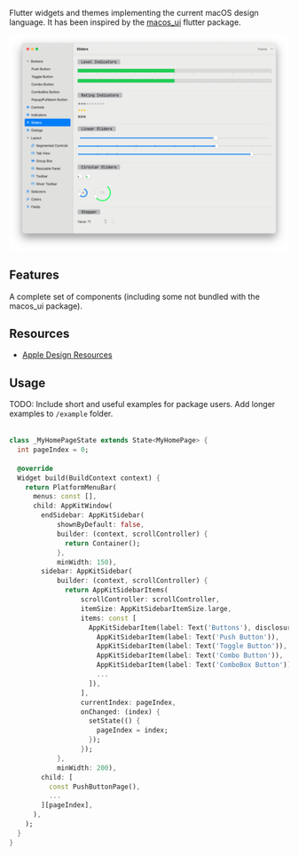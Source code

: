 <!--
This README describes the package. If you publish this package to pub.dev,
this README's contents appear on the landing page for your package.

For information about how to write a good package README, see the guide for
[writing package pages](https://dart.dev/tools/pub/writing-package-pages).

For general information about developing packages, see the Dart guide for
[creating packages](https://dart.dev/guides/libraries/create-packages)
and the Flutter guide for
[developing packages and plugins](https://flutter.dev/to/develop-packages).
-->

Flutter widgets and themes implementing the current macOS design language. It has been inspired by the <a href='https://pub.dev/packages/macos_ui'>macos_ui</a> flutter package.


![screenshot](./pages/images/screenshot-001.png)

## Features

A complete set of components (including some not bundled with the macos_ui package).

## Resources

 * <a href='https://developer.apple.com/design/resources/'>Apple Design Resources</a>

## Usage

TODO: Include short and useful examples for package users. Add longer examples
to `/example` folder.

```dart

class _MyHomePageState extends State<MyHomePage> {
  int pageIndex = 0;

  @override
  Widget build(BuildContext context) {
    return PlatformMenuBar(
      menus: const [],
      child: AppKitWindow(
        endSidebar: AppKitSidebar(
            shownByDefault: false,
            builder: (context, scrollController) {
              return Container();
            },
            minWidth: 150),
        sidebar: AppKitSidebar(
            builder: (context, scrollController) {
              return AppKitSidebarItems(
                  scrollController: scrollController,
                  itemSize: AppKitSidebarItemSize.large,
                  items: const [
                    AppKitSidebarItem(label: Text('Buttons'), disclosureItems: [
                      AppKitSidebarItem(label: Text('Push Button')),
                      AppKitSidebarItem(label: Text('Toggle Button')),
                      AppKitSidebarItem(label: Text('Combo Button')),
                      AppKitSidebarItem(label: Text('ComboBox Button')),
                      ...
                    ]),
                  ],
                  currentIndex: pageIndex,
                  onChanged: (index) {
                    setState(() {
                      pageIndex = index;
                    });
                  });
            },
            minWidth: 200),
        child: [
          const PushButtonPage(),
          ...
        ][pageIndex],
      ),
    );
  }
}

```


